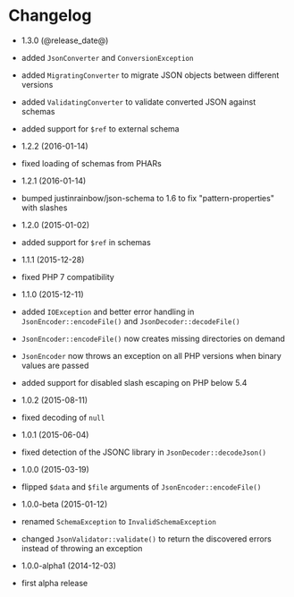 Changelog
=========

* 1.3.0 (@release_date@)

 * added `JsonConverter` and `ConversionException`
 * added `MigratingConverter` to migrate JSON objects between different versions
 * added `ValidatingConverter` to validate converted JSON against schemas
 * added support for `$ref` to external schema

* 1.2.2 (2016-01-14)

 * fixed loading of schemas from PHARs

* 1.2.1 (2016-01-14)

 * bumped justinrainbow/json-schema to 1.6 to fix "pattern-properties" with 
   slashes

* 1.2.0 (2015-01-02)

 * added support for `$ref` in schemas

* 1.1.1 (2015-12-28)

 * fixed PHP 7 compatibility

* 1.1.0 (2015-12-11)

 * added `IOException` and better error handling in `JsonEncoder::encodeFile()`
   and `JsonDecoder::decodeFile()`
 * `JsonEncoder::encodeFile()` now creates missing directories on demand
 * `JsonEncoder` now throws an exception on all PHP versions when binary values 
   are passed
 * added support for disabled slash escaping on PHP below 5.4

* 1.0.2 (2015-08-11)

 * fixed decoding of `null`

* 1.0.1 (2015-06-04)

 * fixed detection of the JSONC library in `JsonDecoder::decodeJson()`

* 1.0.0 (2015-03-19)

 * flipped `$data` and `$file` arguments of `JsonEncoder::encodeFile()`

* 1.0.0-beta (2015-01-12)

 * renamed `SchemaException` to `InvalidSchemaException`
 * changed `JsonValidator::validate()` to return the discovered errors instead
   of throwing an exception

* 1.0.0-alpha1 (2014-12-03)

 * first alpha release

